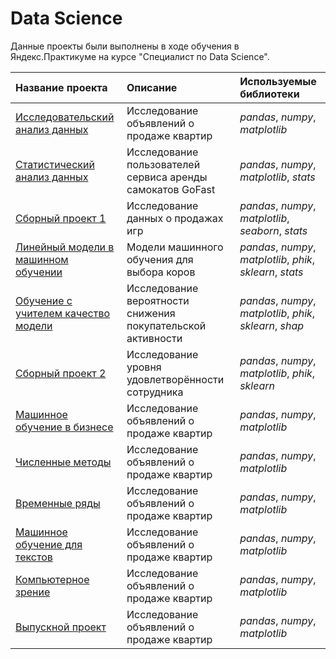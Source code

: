 # Data Science

Данные проекты были выполнены в ходе обучения в Яндекс.Практикуме на курсе "Специалист по Data Science".

| Название проекта | Описание | Используемые библиотеки | 
| :---------------------- | :---------------------- | :---------------------- |
| [Исследовательский анализ данных](Project_01) | Исследование объявлений о продаже квартир| *pandas*, *numpy*, *matplotlib* |
| [Статистический анализ данных](Project_02) | Исследование пользователей сервиса аренды самокатов GoFast| *pandas*, *numpy*, *matplotlib*, *stats* |
| [Сборный проект 1](Project_03) | Исследование данных о продажах игр| *pandas*, *numpy*, *matplotlib*, *seaborn*, *stats* |
| [Линейный модели в машинном обучении](Project_04) | Модели машинного обучения для выбора коров| *pandas*, *numpy*, *matplotlib*, *phik*, *sklearn*, *stats* |
| [Обучение с учителем качество модели](Project_05) | Исследование вероятности снижения покупательской активности| *pandas*, *numpy*, *matplotlib*, *phik*, *sklearn*, *shap* |
| [Сборный проект 2](Project_06) | Исследование уровня удовлетворённости сотрудника| *pandas*, *numpy*, *matplotlib*, *phik*, *sklearn* |
| [Машинное обучение в бизнесе](Project_07) | Исследование объявлений о продаже квартир| *pandas*, *numpy*, *matplotlib* |
| [Численные методы](Project_08) | Исследование объявлений о продаже квартир| *pandas*, *numpy*, *matplotlib* |
| [Временные ряды](Project_09) | Исследование объявлений о продаже квартир| *pandas*, *numpy*, *matplotlib* |
| [Машинное обучение для текстов](Project_10) | Исследование объявлений о продаже квартир| *pandas*, *numpy*, *matplotlib* |
| [Компьютерное зрение](Project_11) | Исследование объявлений о продаже квартир| *pandas*, *numpy*, *matplotlib* |
| [Выпускной проект](Project_12) | Исследование объявлений о продаже квартир| *pandas*, *numpy*, *matplotlib* |

